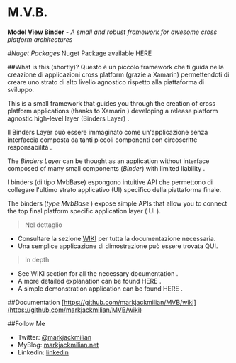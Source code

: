 # **M.V.B**.
**Model View Binder** -  *A small and robust framework for awesome cross platform architectures*

#*Nuget Packages*
Nuget Package available HERE

##What is this (shortly)?
Questo è un piccolo framework che ti guida nella creazione di applicazioni cross platform (grazie a Xamarin) permettendoti di creare uno strato di alto livello agnostico rispetto alla piattaforma di sviluppo.

This is a small framework that guides you through the creation of cross platform applications (thanks to Xamarin ) developing a release platform agnostic high-level layer (Binders Layer) .


Il Binders Layer può essere immaginato come un'applicazione senza interfaccia composta da tanti piccoli componenti con circoscritte responsabilità . 

The *Binders Layer* can be thought as an application without interface composed of many small components (*Binder*) with limited liability .

I binders (di tipo MvbBase) espongono intuitive API che permettono di collegare l'ultimo strato applicativo (UI) specifico della piattaforma finale.

The binders (*type MvbBase* ) expose simple APIs that allow you to connect the top final platform specific application layer ( UI ).

>Nel dettaglio
 - Consultare la sezione [WIKI](https://github.com/markjackmilian/MVB/wiki) per tutta la documentazione necessaria.
 - Una semplice applicazione di dimostrazione può essere trovata QUI.

>In depth
- See WIKI section for all the necessary documentation .
 - A more detailed explanation can be found HERE .
 - A simple demonstration application can be found HERE .

##Documentation
[https://github.com/markjackmilian/MVB/wiki](https://github.com/markjackmilian/MVB/wiki)

##Follow Me

 - Twitter: [@markjackmilian](https://twitter.com/markjackmilian)
 - MyBlog: [markjackmilian.net](http://markjackmilian.net/blog)
 - Linkedin: [linkedin](https://www.linkedin.com/in/marco-giacomo-milani)
